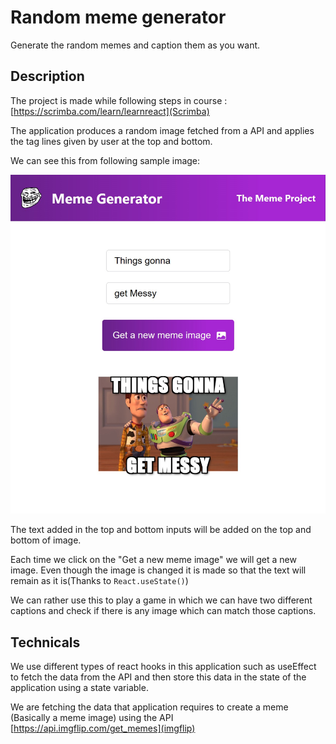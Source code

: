 # Random meme generator

Generate the random memes and caption them as you want.

## Description

The project is made while following steps in course :  [https://scrimba.com/learn/learnreact](Scrimba)

The application produces a random image fetched from a API and applies the tag lines given by user at the top and bottom.

We can see this from following sample image:

![Meme_Generator_Application](./images/MemeGenerator.jpg)

The text added in the top and bottom inputs will be added on the top and bottom of image.

Each time we click on the "Get a new meme image" we will get a new image. Even though the image is changed it is made so that the text will remain as it is(Thanks to ```React.useState()```)

We can rather use this to play a game in which we can have two different captions and check if there is any image which can match those captions.

## Technicals

We use different types of react hooks in this application such as useEffect to fetch the data from the API and then store this data in the state of the application using a state variable.

We are fetching the data that application requires to create a meme (Basically a meme image) using the API [https://api.imgflip.com/get_memes](imgflip)
